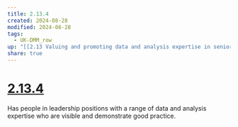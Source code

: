 ```yaml
---
title: 2.13.4
created: 2024-08-28
modified: 2024-08-28
tags:
  - UK-DMM_row
up: "[[2.13 Valuing and promoting data and analysis expertise in senior leadership roles]]"
share: true
---
```

# [2.13.4](2.13.4.md)

Has people in leadership positions with a range of data and analysis expertise who are visible and demonstrate good practice.

